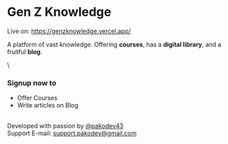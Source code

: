 
# Gen Z Knowledge

Live on: https://genzknowledge.vercel.app/

A platform of vast knowledge. Offering **courses**, has a **digital library**, and a fruitful **blog**.

\

### Signup now to

- Offer Courses
- Write articles on Blog

\
Developed with passion by [@pakodev43](https://github.com/pakodev43)
 \
Support E-mail: support.pakodev@gmail.com